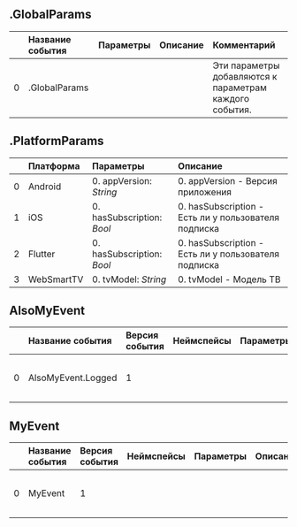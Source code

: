 ## .GlobalParams

|| Название события | Параметры | Описание | Комментарий |                    
|---:|:---|:---|:---|:---|
|0|.GlobalParams|||Эти параметры добавляются к параметрам каждого события.|

## .PlatformParams

| | Платформа | Параметры | Описание |
|---:|:---|:---|:---|
|0|Android|0. appVersion: <em>String</em><br>|0. appVersion - Версия приложения<br>|
|1|iOS|0. hasSubscription: <em>Bool</em><br>|0. hasSubscription - Есть ли у пользователя подписка<br>|
|2|Flutter|0. hasSubscription: <em>Bool</em><br>|0. hasSubscription - Есть ли у пользователя подписка<br>|
|3|WebSmartTV|0. tvModel: <em>String</em><br>|0. tvModel - Модель ТВ<br>|

## AlsoMyEvent
| | Название события | Версия события | Неймспейсы | Параметры | Описание | Комментарий | Android | iOS | Flutter | WebSmartTV |
|---:|:---|:---|:---|:---|:---|:---|:---|:---|:---|:---|
|0|AlsoMyEvent.Logged|1||||Also event description|В разработке https://your-tracker.com|В разработке https://your-tracker.com|В разработке https://your-tracker.com|В разработке https://your-tracker.com|

## MyEvent
| | Название события | Версия события | Неймспейсы | Параметры | Описание | Комментарий | Android | iOS | Flutter | WebSmartTV |
|---:|:---|:---|:---|:---|:---|:---|:---|:---|:---|:---|
|0|MyEvent|1||||Event description|В разработке https://your-tracker.com|В разработке https://your-tracker.com|В разработке https://your-tracker.com|В разработке https://your-tracker.com|

